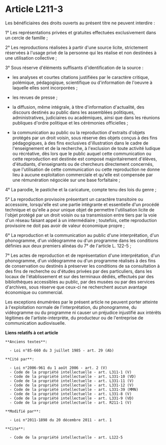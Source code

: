 # Article L211-3

Les bénéficiaires des droits ouverts au présent titre ne peuvent interdire : 

1° Les représentations privées et gratuites effectuées exclusivement dans un cercle de famille ; 

2° Les reproductions réalisées à partir d'une source licite, strictement réservées à l'usage privé de la personne qui les
réalise et non destinées à une utilisation collective ; 

3° Sous réserve d'éléments suffisants d'identification de la source :

- les analyses et courtes citations justifiées par le caractère critique, polémique, pédagogique, scientifique ou
d'information de l'oeuvre à laquelle elles sont incorporées ;

- les revues de presse ;

- la diffusion, même intégrale, à titre d'information d'actualité, des discours destinés au public dans les assemblées
politiques, administratives, judiciaires ou académiques, ainsi que dans les réunions publiques d'ordre politique et les
cérémonies officielles ;

- la communication au public ou la reproduction d'extraits d'objets protégés par un droit voisin, sous réserve des objets
conçus à des fins pédagogiques, à des fins exclusives d'illustration dans le cadre de l'enseignement et de la recherche, à
l'exclusion de toute activité ludique ou récréative, dès lors que le public auquel cette communication ou cette reproduction
est destinée est composé majoritairement d'élèves, d'étudiants, d'enseignants ou de chercheurs directement concernés, que
l'utilisation de cette communication ou cette reproduction ne donne lieu à aucune exploitation commerciale et qu'elle est
compensée par une rémunération négociée sur une base forfaitaire ; 

4° La parodie, le pastiche et la caricature, compte tenu des lois du genre ; 

5° La reproduction provisoire présentant un caractère transitoire ou accessoire, lorsqu'elle est une partie intégrante et
essentielle d'un procédé technique et qu'elle a pour unique objet de permettre l'utilisation licite de l'objet protégé par un
droit voisin ou sa transmission entre tiers par la voie d'un réseau faisant appel à un intermédiaire ; toutefois, cette
reproduction provisoire ne doit pas avoir de valeur économique propre ; 

6° La reproduction et la communication au public d'une interprétation, d'un phonogramme, d'un vidéogramme ou d'un programme
dans les conditions définies aux deux premiers alinéas du 7° de l'article L. 122-5 ; 

7° Les actes de reproduction et de représentation d'une interprétation, d'un phonogramme, d'un vidéogramme ou d'un programme
réalisés à des fins de conservation ou destinés à préserver les conditions de sa consultation à des fins de recherche ou
d'études privées par des particuliers, dans les locaux de l'établissement et sur des terminaux dédiés, effectués par des
bibliothèques accessibles au public, par des musées ou par des services d'archives, sous réserve que ceux-ci ne recherchent
aucun avantage économique ou commercial. 

Les exceptions énumérées par le présent article ne peuvent porter atteinte à l'exploitation normale de l'interprétation, du
phonogramme, du vidéogramme ou du programme ni causer un préjudice injustifié aux intérêts légitimes de l'artiste-interprète,
du producteur ou de l'entreprise de communication audiovisuelle.

**Liens relatifs à cet article**

	**Anciens textes**:

	  - Loi n°85-660 du 3 juillet 1985 - art. 29 (Ab)

	**Cité par**:

	  - Loi n°2006-961 du 1 août 2006 - art. 2 (V)
	  - Code de la propriété intellectuelle - art. L311-1 (V)
	  - Code de la propriété intellectuelle - art. L331-10 (VD)
	  - Code de la propriété intellectuelle - art. L331-11 (V)
	  - Code de la propriété intellectuelle - art. L331-12 (V)
	  - Code de la propriété intellectuelle - art. L331-39 (MMN)
	  - Code de la propriété intellectuelle - art. L331-8 (V)
	  - Code de la propriété intellectuelle - art. L331-9 (VD)
	  - Code de la propriété intellectuelle - art. R211-1 (V)

	**Modifié par**:

	  - Loi n°2011-1898 du 20 décembre 2011 - art. 1

	**Cite**:

	  - Code de la propriété intellectuelle - art. L122-5
